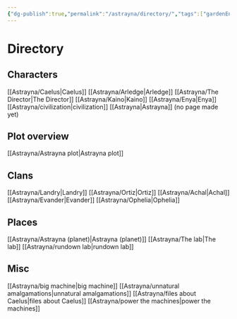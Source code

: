 ```yaml
---
{"dg-publish":true,"permalink":"/astrayna/directory/","tags":["gardenEntry"]}
---
```


# Directory
## Characters
[[Astrayna/Caelus\|Caelus]]
[[Astrayna/Arledge\|Arledge]]
[[Astrayna/The Director\|The Director]]
[[Astrayna/Kaino\|Kaino]]
[[Astrayna/Enya\|Enya]]
[[Astrayna/civilization\|civilization]]
[[Astrayna\|Astrayna]] (no page made yet)
## Plot overview
[[Astrayna/Astrayna plot\|Astrayna plot]]
## Clans
[[Astrayna/Landry\|Landry]]
[[Astrayna/Ortiz\|Ortiz]]
[[Astrayna/Achal\|Achal]]
[[Astrayna/Evander\|Evander]]
[[Astrayna/Ophelia\|Ophelia]]
## Places
[[Astrayna/Astrayna (planet)\|Astrayna (planet)]]
[[Astrayna/The lab\|The lab]]
[[Astrayna/rundown lab\|rundown lab]]
## Misc
[[Astrayna/big machine\|big machine]]
[[Astrayna/unnatural amalgamations\|unnatural amalgamations]]
[[Astrayna/files about Caelus\|files about Caelus]]
[[Astrayna/power the machines\|power the machines]]
